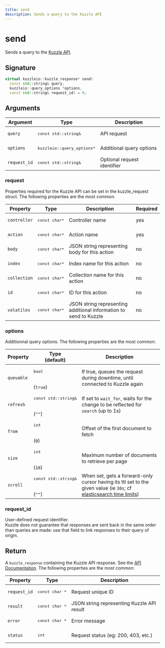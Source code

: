 ```yaml
---
title: send
description: Sends a query to the Kuzzle API
---
```


# send

Sends a query to the [Kuzzle API](/core/1/api).

## Signature

```cpp
virtual kuzzleio::kuzzle_response* send(
  const std::string& query,
  kuzzleio::query_options *options,
  const std::string& request_id) = 0;
```

## Arguments

| Argument     | Type                                 | Description                 |
| ------------ | ------------------------------------ | --------------------------- |
| `query`      | <pre>const std::string&</pre>        | API request                 |
| `options`    | <pre>kuzzleio::query_options\*</pre> | Additional query options    |
| `request_id` | <pre>const std::string&</pre>        | Optional request identifier |

### request

Properties required for the Kuzzle API can be set in the kuzzle_request struct.
The following properties are the most common.

| Property     | Type                    | Description                                                       | Required |
| ------------ | ----------------------- | ----------------------------------------------------------------- | -------- |
| `controller` | <pre>const char\*</pre> | Controller name                                                   | yes      |
| `action`     | <pre>const char\*</pre> | Action name                                                       | yes      |
| `body`       | <pre>const char\*</pre> | JSON string representing body for this action                     | no       |
| `index`      | <pre>const char\*</pre> | Index name for this action                                        | no       |
| `collection` | <pre>const char\*</pre> | Collection name for this action                                   | no       |
| `id`         | <pre>const char\*</pre> | ID for this action                                                | no       |
| `volatiles`  | <pre>const char\*</pre> | JSON string representing additional information to send to Kuzzle | no       |

### options

Additionnal query options.
The following properties are the most common:

| Property   | Type<br/>(default)                       | Description                                                                                                                                                                                                           |
| ---------- | ---------------------------------------- | --------------------------------------------------------------------------------------------------------------------------------------------------------------------------------------------------------------------- |
| `queuable` | <pre>bool</pre><br/>(`true`)             | If true, queues the request during downtime, until connected to Kuzzle again                                                                                                                                          |
| `refresh`  | <pre>const std::string&</pre><br/>(`""`) | If set to `wait_for`, waits for the change to be reflected for `search` (up to 1s)                                                                                                                                    |
| `from`     | <pre>int</pre><br/>(`0`)                 | Offset of the first document to fetch                                                                                                                                                                                 |
| `size`     | <pre>int</pre><br/>(`10`)                | Maximum number of documents to retrieve per page                                                                                                                                                                      |
| `scroll`   | <pre>const std::string&</pre><br/>(`""`) | When set, gets a forward-only cursor having its ttl set to the given value (ie `30s`; cf [elasticsearch time limits](https://www.elastic.co/guide/en/elasticsearch/reference/current/common-options.html#time-units)) |

### request_id

User-defined request identifier.  
Kuzzle does not guarantee that responses are sent back in the same order than queries are made: use that field to link responses to their query of origin.

## Return

A `kuzzle_response` containing the Kuzzle API response. See the [API Documentation](/core/1/api/essentials/kuzzle-response).
The following properties are the most common:

| Property     | Type                     | Description                                |
| ------------ | ------------------------ | ------------------------------------------ |
| `request_id` | <pre>const char \*</pre> | Request unique ID                          |
| `result`     | <pre>const char \*</pre> | JSON string representing Kuzzle API result |
| `error`      | <pre>const char \*</pre> | Error message                              |
| `status`     | <pre>int</pre>           | Request status (eg: 200, 403, etc.)        |
